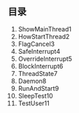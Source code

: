 ## 目录
1. ShowMainThread1
2. HowStartThread2
3. FlagCancel3
4. SafeInterrupt4
5. OverrideInterrupt5
6. BlockInterrupt6
7. ThreadState7
8. Daemon8
9. RunAndStart9
10. SleepTest10
11. TestUser11

